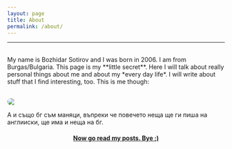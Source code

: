 ```yaml
---
layout: page
title: About
permalink: /about/
---
```


---
<br>
My name is Bozhidar Sotirov and I was born in 2006. I am from Burgas/Bulgaria. This page is my **little secret**. Here I will talk about really personal things about me and about my *every day life*. I will write about stuff that I find interesting, too. This is me though:  <br>


<img style = "  border-radius: 20px; margin: 0 auto; display: block;margin-top: 30px;" src = "/bojkos-thoughts/assets/images/me.jpg" loading="lazy">

А и също бг съм маняци, въпреки че повечето неща ще ги пиша на англииски, ще има и неща на бг.  

<h4 style = "text-align: center; text-decoration: underline; ">Now go read my posts. Bye ;)</h4>
